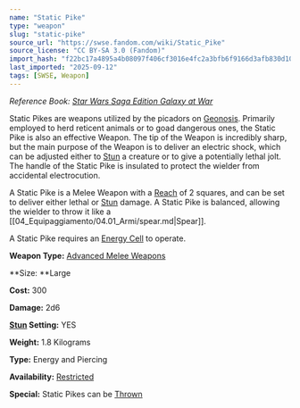 ```yaml
---
name: "Static Pike"
type: "weapon"
slug: "static-pike"
source_url: "https://swse.fandom.com/wiki/Static_Pike"
source_license: "CC BY-SA 3.0 (Fandom)"
import_hash: "f22bc17a4895a4b08097f406cf3016e4fc2a3bfb6f9166d3afb830d1051401ab"
last_imported: "2025-09-12"
tags: [SWSE, Weapon]
---
```

*Reference Book: [Star Wars Saga Edition Galaxy at War](https://swse.fandom.com/wiki/Star_Wars_Saga_Edition_Galaxy_at_War)*

Static Pikes are weapons utilized by the picadors on [Geonosis](https://swse.fandom.com/wiki/Geonosis). Primarily employed to herd reticent animals or to goad dangerous ones, the Static Pike is also an effective Weapon. The tip of the Weapon is incredibly sharp, but the main purpose of the Weapon is to deliver an electric shock, which can be adjusted either to [Stun](https://swse.fandom.com/wiki/Stun) a creature or to give a potentially lethal jolt. The handle of the Static Pike is insulated to protect the wielder from accidental electrocution. 

A Static Pike is a Melee Weapon with a [Reach](https://swse.fandom.com/wiki/Reach) of 2 squares, and can be set to deliver either lethal or [Stun](https://swse.fandom.com/wiki/Stun) damage. A Static Pike is balanced, allowing the wielder to throw it like a [[04_Equipaggiamento/04.01_Armi/spear.md|Spear]].

A Static Pike requires an [Energy Cell](https://swse.fandom.com/wiki/Energy_Cell) to operate.

**Weapon Type:** [Advanced Melee Weapons](https://swse.fandom.com/wiki/Advanced_Melee_Weapons)

**Size: **Large

**Cost:** 300

**Damage:** 2d6

**[Stun](https://swse.fandom.com/wiki/Stun) Setting:** YES

**Weight:** 1.8 Kilograms

**Type:** Energy and Piercing

**Availability:** [Restricted](https://swse.fandom.com/wiki/Restricted)

**Special:** Static Pikes can be [Thrown](https://swse.fandom.com/wiki/Thrown)